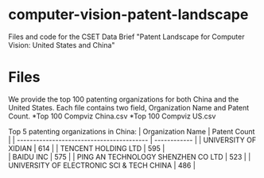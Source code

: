# computer-vision-patent-landscape
Files and code for the CSET Data Brief "Patent Landscape for Computer Vision: United States and China"

# Files
We provide the top 100 patenting organizations for both China and the United States. Each file contains two field, Organization Name and Patent Count. 
*Top 100 Compviz China.csv
*Top 100 Compviz US.csv

Top 5 patenting organizations in China:
| Organization Name                         | Patent Count |
| ----------------------------------------- | ------------ |
| UNIVERSITY OF XIDIAN                      | 614          |
| TENCENT HOLDING LTD	                      | 595          |  
| BAIDU INC	                                | 575          |
| PING AN TECHNOLOGY SHENZHEN CO LTD	      | 523          |
| UNIVERSITY OF ELECTRONIC SCI & TECH CHINA	| 486          |
